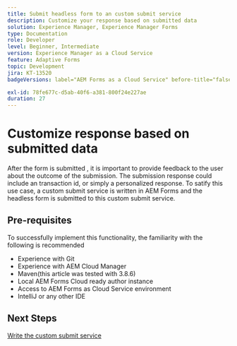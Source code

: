 ```yaml
---
title: Submit headless form to an custom submit service
description: Customize your response based on submitted data
solution: Experience Manager, Experience Manager Forms
type: Documentation
role: Developer
level: Beginner, Intermediate
version: Experience Manager as a Cloud Service
feature: Adaptive Forms
topic: Development
jira: KT-13520
badgeVersions: label="AEM Forms as a Cloud Service" before-title="false"

exl-id: 78fe677c-d5ab-40f6-a381-800f24e227ae
duration: 27
---
```

# Customize response based on submitted data

After the form is submitted , it is important to provide feedback to the user about the outcome of the submission. The submission response could include an transaction id, or simply a personalized response. To satify this use case, a custom submit service is written in AEM Forms and the headless form is submitted to this custom submit service.

## Pre-requisites

To successfully implement this functionality, the familiarity with the following is recommended

* Experience with Git
* Experience with AEM Cloud Manager
* Maven(this article was tested with 3.8.6)
* Local AEM Forms Cloud ready author instance
* Access to AEM Forms as Cloud Service environment
* IntelliJ or any other IDE


## Next Steps

[Write the custom submit service](./custom-submit-service.md)
